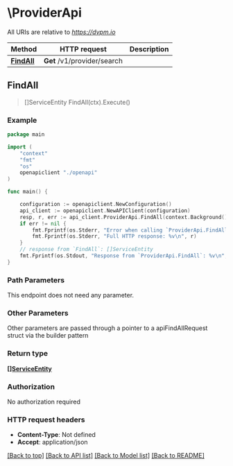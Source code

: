 # \ProviderApi

All URIs are relative to *https://dvpm.io*

Method | HTTP request | Description
------------- | ------------- | -------------
[**FindAll**](ProviderApi.md#FindAll) | **Get** /v1/provider/search | 



## FindAll

> []ServiceEntity FindAll(ctx).Execute()



### Example

```go
package main

import (
    "context"
    "fmt"
    "os"
    openapiclient "./openapi"
)

func main() {

    configuration := openapiclient.NewConfiguration()
    api_client := openapiclient.NewAPIClient(configuration)
    resp, r, err := api_client.ProviderApi.FindAll(context.Background()).Execute()
    if err != nil {
        fmt.Fprintf(os.Stderr, "Error when calling `ProviderApi.FindAll``: %v\n", err)
        fmt.Fprintf(os.Stderr, "Full HTTP response: %v\n", r)
    }
    // response from `FindAll`: []ServiceEntity
    fmt.Fprintf(os.Stdout, "Response from `ProviderApi.FindAll`: %v\n", resp)
}
```

### Path Parameters

This endpoint does not need any parameter.

### Other Parameters

Other parameters are passed through a pointer to a apiFindAllRequest struct via the builder pattern


### Return type

[**[]ServiceEntity**](ServiceEntity.md)

### Authorization

No authorization required

### HTTP request headers

- **Content-Type**: Not defined
- **Accept**: application/json

[[Back to top]](#) [[Back to API list]](../README.md#documentation-for-api-endpoints)
[[Back to Model list]](../README.md#documentation-for-models)
[[Back to README]](../README.md)

